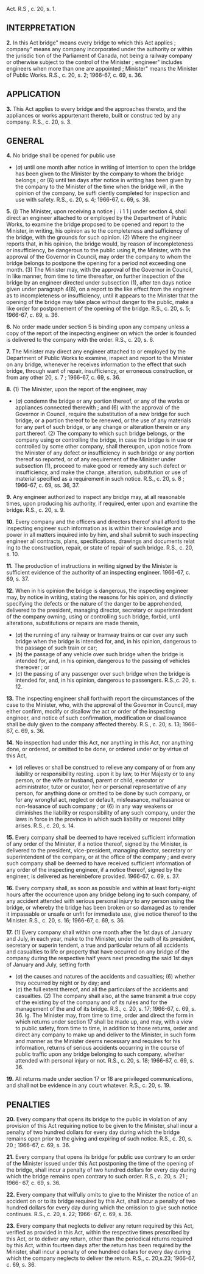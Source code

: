 Act. R.S , c. 20, s. 1.

## INTERPRETATION

**2.** In this Act
bridge" means every bridge to which this
Act applies ;
company" means any company incorporated
under the authority or within the jurisdic
tion of the Parliament of Canada, not being
a railway company or otherwise subject to
the control of the Minister ;
engineer" includes engineers when more
than one are appointed ;
Minister" means the Minister of Public
Works. R.S., c. 20, s. 2; 1966-67, c. 69, s. 36.

## APPLICATION

**3.** This Act applies to every bridge and the
approaches thereto, and the appliances or
works appurtenant thereto, built or construc
ted by any company. R.S., c. 20, s. 3.

## GENERAL

**4.** No bridge shall be opened for public use
  * (_a_) until one month after notice in writing
of intention to open the bridge has been
given to the Minister by the company to
whom the bridge belongs ; or
(6) until ten days after notice in writing
has been given by the company to the
Minister of the time when the bridge will,
in the opinion of the company, be suffi
ciently completed for inspection and use
with safety. R.S., c. 20, s. 4; 1966-67, c. 69,
s. 36.

**5.** (i) The Minister, upon receiving a notice
j . i 1 1 j
under section 4, shall direct an engineer
attached to or employed by the Department
of Public Works, to examine the bridge
proposed to be opened and report to the
Minister, in writing, his opinion as to the
completeness and sufficiency of the bridge,
with the grounds for such opinion.
(2) Where the engineer reports that, in his
opinion, the bridge would, by reason of
incompleteness or insufficiency, be dangerous
to the public using it, the Minister, with the
approval of the Governor in Council, may
order the company to whom the bridge
belongs to postpone the opening for a period
not exceeding one month.
(3) The Minister may, with the approval of
the Governor in Council, in like manner, from
time to time thereafter, on further inspection
of the bridge by an engineer directed under
subsection (1), after ten days notice given
under paragraph 4(6), on a report to the like
effect from the engineer as to incompleteness
or insufficiency, until it appears to the
Minister that the opening of the bridge may
take place without danger to the public, make
a like order for postponement of the opening
of the bridge. R.S., c. 20, s. 5; 1966-67, c. 69,
s. 36.

**6.** No order made under section 5 is binding
upon any company unless a copy of the report
of the inspecting engineer on which the order
is founded is delivered to the company with
the order. R.S., c. 20, s. 6.

**7.** The Minister may direct any engineer
attached to or employed by the Department
of Public Works to examine, inspect and
report to the Minister on any bridge, whenever
he receives information to the effect that such
bridge, through want of repair, insufficiency,
or erroneous construction, or from any other
20, s. 7 ; 1966-67, c. 69, s. 36.

**8.** (1) The Minister, upon the report of the
engineer, may
  * (_a_) condemn the bridge or any portion
thereof, or any of the works or appliances
connected therewith ; and
(6) with the approval of the Governor in
Council, require the substitution of a new
bridge for such bridge, or a portion thereof
to be renewed, or the use of any materials
for any part of such bridge, or any change
or alteration therein or any part thereof.
(2) The company to which such bridge
belongs, or the company using or controlling
the bridge, in case the bridge is in use or
controlled by some other company, shall
thereupon, upon notice from the Minister of
any defect or insufficiency in such bridge or
any portion thereof so reported, or of any
requirement of the Minister under subsection
(1), proceed to make good or remedy any such
defect or insufficiency, and make the change,
alteration, substitution or use of material
specified as a requirement in such notice.
R.S., c. 20, s. 8 ; 1966-67, c. 69, ss. 36, 37.

**9.** Any engineer authorized to inspect any
bridge may, at all reasonable times, upon
producing his authority, if required, enter
upon and examine the bridge. R.S., c. 20, s. 9.

**10.** Every company and the officers and
directors thereof shall afford to the inspecting
engineer such information as is within their
knowledge and power in all matters inquired
into by him, and shall submit to such
inspecting engineer all contracts, plans,
specifications, drawings and documents relat
ing to the construction, repair, or state of
repair of such bridge. R.S., c. 20, s. 10.

**11.** The production of instructions in
writing signed by the Minister is sufficient
evidence of the authority of an inspecting
engineer. 1966-67, c. 69, s. 37.

**12.** When in his opinion the bridge is
dangerous, the inspecting engineer may, by
notice in writing, stating the reasons for his
opinion, and distinctly specifying the defects
or the nature of the danger to be apprehended,
delivered to the president, managing director,
secretary or superintendent of the company
owning, using or controlling such bridge,
forbid, until alterations, substitutions or
repairs are made therein,
  * (_a_) the running of any railway or tramway
trains or car over any such bridge when the
bridge is intended for, and, in his opinion,
dangerous to the passage of such train or
car;
  * (_b_) the passage of any vehicle over such
bridge when the bridge is intended for, and,
in his opinion, dangerous to the passing of
vehicles thereover ; or
  * (_c_) the passing of any passenger over such
bridge when the bridge is intended for, and,
in his opinion, dangerous to passengers.
R.S.,c. 20, s. 12.

**13.** The inspecting engineer shall forthwith
report the circumstances of the case to the
Minister, who, with the approval of the
Governor in Council, may either confirm,
modify or disallow the act or order of the
inspecting engineer, and notice of such
confirmation, modification or disallowance
shall be duly given to the company affected
thereby. R.S., c. 20, s. 13; 1966-67, c. 69, s. 36.

**14.** No inspection had under this Act, nor
anything in this Act, nor anything done, or
ordered, or omitted to be done, or ordered
under or by virtue of this Act,
  * (_a_) relieves or shall be construed to relieve
any company of or from any liability or
responsibility resting. upon it by law, to Her
Majesty or to any person, or the wife or
husband, parent or child, executor or
administrator, tutor or curator, heir or
personal representative of any person, for
anything done or omitted to be done by
such company, or for any wrongful act,
neglect or default, misfeasance, malfeasance
or non-feasance of such company ; or
(6) in any way weakens or diminishes the
liability or responsibility of any such
company, under the laws in force in the
province in which such liability or responsi
bility arises. R.S., c. 20, s. 14.

**15.** Every company shall be deemed to
have received sufficient information of any
order of the Minister, if a notice thereof,
signed by the Minister, is delivered to the
president, vice-president, managing director,
secretary or superintendent of the company,
or at the office of the company ; and every
such company shall be deemed to have
received sufficient information of any order
of the inspecting engineer, if a notice thereof,
signed by the engineer, is delivered as
hereinbefore provided. 1966-67, c. 69, s. 37.

**16.** Every company shall, as soon as
possible and within at least forty-eight hours
after the occurrence upon any bridge belong
ing to such company, of any accident attended
with serious personal injury to any person
using the bridge, or whereby the bridge has
been broken or so damaged as to render it
impassable or unsafe or unfit for immediate
use, give notice thereof to the Minister. R.S.,
c. 20, s. 16; 1966-67, c. 69, s. 36.

**17.** (1) Every company shall within one
month after the 1st days of January and July,
in each year, make to the Minister, under the
oath of its president, secretary or superin
tendent, a true and particular return of all
accidents and casualties to life or property
that have occurred on any bridge of the
company during the respective half years
next preceding the said 1st days of January
and July, setting forth
  * (_a_) the causes and natures of the accidents
and casualties;
(6) whether they occurred by night or by
day; and
  * (_c_) the full extent thereof, and all the
particulars of the accidents and casualties.
(2) The company shall also, at the same
transmit a true copy of the existing by
of the company and of its rules and
for the management of the
and of its bridge. R.S., c. 20, s. 17;
1966-67, c. 69, s. 36.
lg. The Minister may, from time to time,
order and direct the form in which returns
under section 17 shall be made up, and may,
with a view to public safety, from time to
time, in addition to those returns, order and
direct any company to make up and deliver
to the Minister, in such form and manner as
the Minister deems necessary and requires for
his information, returns of serious accidents
occurring in the course of public traffic upon
any bridge belonging to such company,
whether attended with personal injury or not.
R.S., c. 20, s. 18; 1966-67, c. 69, s. 36.

**19.** All returns made under section 17 or
18 are privileged communications, and shall
not be evidence in any court whatever. R.S.,
c. 20, s. 19.

## PENALTIES

**20.** Every company that opens its bridge
to the public in violation of any provision of
this Act requiring notice to be given to the
Minister, shall incur a penalty of two hundred
dollars for every day during which the bridge
remains open prior to the giving and expiring
of such notice. R.S., c. 20, s. 20 ; 1966-67, c. 69,
s. 36.

**21.** Every company that opens its bridge
for public use contrary to an order of the
Minister issued under this Act postponing the
time of the opening of the bridge, shall incur
a penalty of two hundred dollars for every
day during which the bridge remains open
contrary to such order. R.S., c. 20, s. 21 ; 1966-
67, c. 69, s. 36.

**22.** Every company that wilfully omits to
give to the Minister the notice of an accident
on or to its bridge required by this Act, shall
incur a penalty of two hundred dollars for
every day during which the omission to give
such notice continues. R.S., c. 20, s. 22; 1966-
67, c. 69, s. 36.

**23.** Every company that neglects to deliver
any return required by this Act, verified as
provided in this Act, within the respective
times prescribed by this Act, or to deliver any
return, other than the periodical returns
required by this Act, within fourteen days
after the return has been required by the
Minister, shall incur a penalty of one hundred
dollars for every day during which the
company neglects to deliver the return. R.S.,
c. 20,s.23; 1966-67, c. 69, s. 36.
